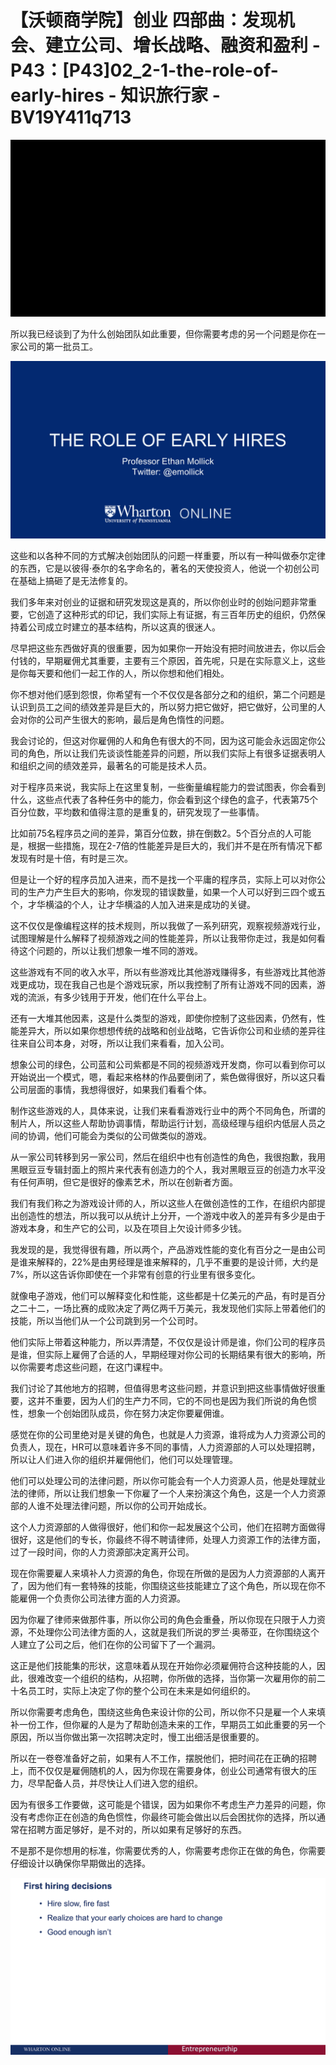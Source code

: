 # 【沃顿商学院】创业 四部曲：发现机会、建立公司、增长战略、融资和盈利 - P43：[P43]02_2-1-the-role-of-early-hires - 知识旅行家 - BV19Y411q713

![](img/b8826506cf31a7771cbe969475b06581_0.png)

所以我已经谈到了为什么创始团队如此重要，但你需要考虑的另一个问题是你在一家公司的第一批员工。

![](img/b8826506cf31a7771cbe969475b06581_2.png)

这些和以各种不同的方式解决创始团队的问题一样重要，所以有一种叫做泰尔定律的东西，它是以彼得·泰尔的名字命名的，著名的天使投资人，他说一个初创公司在基础上搞砸了是无法修复的。

我们多年来对创业的证据和研究发现这是真的，所以你创业时的创始问题非常重要，它创造了这种形式的印记，我们实际上有证据，有三百年历史的组织，仍然保持着公司成立时建立的基本结构，所以这真的很迷人。

尽早把这些东西做好真的很重要，因为如果你一开始没有把时间放进去，你以后会付钱的，早期雇佣尤其重要，主要有三个原因，首先呢，只是在实际意义上，这些是你每天要和他们一起工作的人，所以你想和他们相处。

你不想对他们感到怨恨，你希望有一个不仅仅是各部分之和的组织，第二个问题是认识到员工之间的绩效差异是巨大的，所以努力把它做好，把它做好，公司里的人会对你的公司产生很大的影响，最后是角色惰性的问题。

我会讨论的，但这对你雇佣的人和角色有很大的不同，因为这可能会永远固定你公司的角色，所以让我们先谈谈性能差异的问题，所以我们实际上有很多证据表明人和组织之间的绩效差异，最著名的可能是技术人员。

对于程序员来说，我实际上在这里复制，一些衡量编程能力的尝试图表，你会看到什么，这些点代表了各种任务中的能力，你会看到这个绿色的盒子，代表第75个百分位数，平均数和值得注意的是重复的，研究发现了一些事情。

比如前75名程序员之间的差异，第百分位数，排在倒数2。5个百分点的人可能是，根据一些措施，现在2-7倍的性能差异是巨大的，我们并不是在所有情况下都发现有时是十倍，有时是三次。

但是让一个好的程序员加入进来，而不是找一个平庸的程序员，实际上可以对你公司的生产力产生巨大的影响，你发现的错误数量，如果一个人可以好到三四个或五个，才华横溢的个人，让才华横溢的人加入进来是成功的关键。

这不仅仅是像编程这样的技术规则，所以我做了一系列研究，观察视频游戏行业，试图理解是什么解释了视频游戏之间的性能差异，所以让我带你走过，我是如何看待这个问题的，所以让我们想象一堆不同的游戏。

这些游戏有不同的收入水平，所以有些游戏比其他游戏赚得多，有些游戏比其他游戏更成功，现在我自己也是个游戏玩家，所以我控制了所有让游戏不同的因素，游戏的流派，有多少钱用于开发，他们在什么平台上。

还有一大堆其他因素，这是什么类型的游戏，即使你控制了这些因素，仍然有，性能差异大，所以如果你想想传统的战略和创业战略，它告诉你公司和业绩的差异往往来自公司本身，对呀，所以让我们来看看，加入公司。

想象公司的绿色，公司蓝和公司紫都是不同的视频游戏开发商，你可以看到你可以开始说出一个模式，嗯，看起来格林的作品要倒闭了，紫色做得很好，所以这只看公司层面的事情，我想得很好，如果我们看看个体。

制作这些游戏的人，具体来说，让我们来看看游戏行业中的两个不同角色，所谓的制片人，所以这些人帮助协调事情，帮助运行计划，高级经理与组织内低层人员之间的协调，他们可能会为类似的公司做类似的游戏。

从一家公司转移到另一家公司，然后在组织中也有创造性的角色，我很抱歉，我用黑眼豆豆专辑封面上的照片来代表有创造力的个人，我对黑眼豆豆的创造力水平没有任何声明，但它是很好的像素艺术，所以在创新者方面。

我们有我们称之为游戏设计师的人，所以这些人在做创造性的工作，在组织内部提出创造性的想法，所以我可以从统计上分开，一个游戏中收入的差异有多少是由于游戏本身，和生产它的公司，以及在项目上欠设计师多少钱。

我发现的是，我觉得很有趣，所以两个，产品游戏性能的变化有百分之一是由公司是谁来解释的，22%是由男经理是谁来解释的，几乎不重要的是设计师，大约是7%，所以这告诉你即使在一个非常有创意的行业里有很多变化。

就像电子游戏，他们可以解释变化和性能，这些都是十亿美元的产品，有时是百分之二十二，一场比赛的成败决定了两亿两千万美元，我发现他们实际上带着他们的技能，所以当他们从一个公司跳到另一个公司时。

他们实际上带着这种能力，所以弄清楚，不仅仅是设计师是谁，你们公司的程序员是谁，但实际上雇佣了合适的人，早期经理对你公司的长期结果有很大的影响，所以你需要考虑这些问题，在这门课程中。

我们讨论了其他地方的招聘，但值得思考这些问题，并意识到把这些事情做好很重要，这并不重要，因为人们的生产力不同，它的不同也是因为我们所说的角色惯性，想象一个创始团队成员，你在努力决定你要雇佣谁。

感觉在你的公司里绝对是关键的角色，也就是人力资源，谁将成为人力资源公司的负责人，现在，HR可以意味着许多不同的事情，人力资源部的人可以处理招聘，所以让人们进入你的组织并雇佣他们，他们可以处理管理。

他们可以处理公司的法律问题，所以你可能会有一个人力资源人员，他是处理就业法的律师，所以让我们想象一下你雇了一个人来扮演这个角色，这是一个人力资源部的人谁不处理法律问题，所以你的公司开始成长。

这个人力资源部的人做得很好，他们和你一起发展这个公司，他们在招聘方面做得很好，这是他们的专长，你最终不得不聘请律师，处理人力资源工作的法律方面，过了一段时间，你的人力资源部决定离开公司。

现在你需要雇人来填补人力资源的角色，你现在所做的是因为人力资源部的人离开了，因为他们有一套特殊的技能，你围绕这些技能建立了这个角色，所以现在你不能雇佣一个负责你公司法律方面的人力资源。

因为你雇了律师来做那件事，所以你公司的角色会重叠，所以你现在只限于人力资源，不处理你公司法律方面的人，这就是我们所说的罗兰·奥蒂亚，在你围绕这个人建立了公司之后，他们在你的公司留下了一个漏洞。

这正是他们技能集的形状，这意味着从现在开始你必须雇佣符合这种技能的人，因此，很难改变一个组织的结构，从招聘，你所做的选择，当你第一次雇用你的前二十名员工时，实际上决定了你的整个公司在未来是如何组织的。

所以你需要考虑角色，围绕这些角色来设计你的公司，所以你不只是雇一个人来填补一份工作，但你雇的人是为了帮助创造未来的工作，早期员工如此重要的另一个原因，所以当你做出第一次招聘决定时，慢工出细活是很重要的。

所以在一卷卷准备好之前，如果有人不工作，摆脱他们，把时间花在正确的招聘上，而不仅仅是雇佣随机的人，因为你现在需要身体，创业公司通常有很大的压力，尽早配备人员，并尽快让人们进入您的组织。

因为有很多工作要做，这可能是个错误，因为如果你不考虑生产力差异的问题，你没有考虑你正在创造的角色惯性，你最终可能会做出以后会困扰你的选择，所以通常在招聘方面足够好，是不对的，所以如果有足够好的东西。

不是那不是你想用的标准，你需要优秀的人，你需要考虑你正在做的角色，你需要仔细设计以确保你早期做出的选择。



![](img/b8826506cf31a7771cbe969475b06581_4.png)